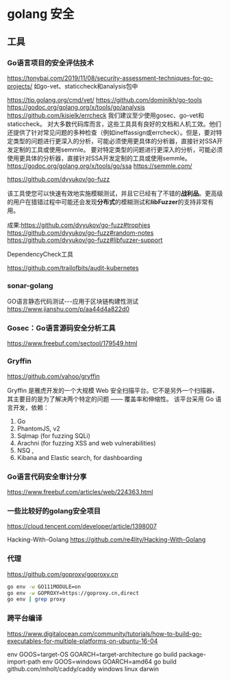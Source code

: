 # golang 安全

## 工具

### Go语言项目的安全评估技术

https://tonybai.com/2019/11/08/security-assessment-techniques-for-go-projects/
如go-vet、staticcheck和analysis包中

https://tip.golang.org/cmd/vet/
https://github.com/dominikh/go-tools
https://godoc.org/golang.org/x/tools/go/analysis
https://github.com/kisielk/errcheck
我们建议至少使用gosec、go-vet和staticcheck。
对大多数代码库而言，这些工具具有良好的文档和人机工效。他们还提供了针对常见问题的多种检查（例如ineffassign或errcheck）。但是，要对特定类型的问题进行更深入的分析，可能必须使用更具体的分析器，直接针对SSA开发定制的工具或使用semmle。
要对特定类型的问题进行更深入的分析，可能必须使用更具体的分析器，直接针对SSA开发定制的工具或使用semmle。
https://godoc.org/golang.org/x/tools/go/ssa
https://semmle.com/

https://github.com/dvyukov/go-fuzz

该工具使您可以快速有效地实施模糊测试，并且它已经有了不错的**战利品**。更高级的用户在猎错过程中可能还会发现**分布式**的模糊测试和**libFuzzer**的支持非常有用。

成果:https://github.com/dvyukov/go-fuzz#trophies
https://github.com/dvyukov/go-fuzz#random-notes
https://github.com/dvyukov/go-fuzz#libfuzzer-support

DependencyCheck工具

https://github.com/trailofbits/audit-kubernetes

### sonar-golang

GO语言静态代码测试---应用于区块链构建性测试
https://www.jianshu.com/p/aa44d4a822d0

### Gosec：Go语言源码安全分析工具
https://www.freebuf.com/sectool/179549.html

### Gryffin
https://github.com/yahoo/gryffin

Gryffin 是雅虎开发的一个大规模 Web 安全扫描平台。它不是另外一个扫描器，其主要目的是为了解决两个特定的问题 —— 覆盖率和伸缩性。
该平台采用 Go 语言开发，依赖：

1. Go
2. PhantomJS, v2
3. Sqlmap (for fuzzing SQLi)
4. Arachni (for fuzzing XSS and web vulnerabilities)
5. NSQ ,
6. Kibana and Elastic search, for dashboarding

### Go语言代码安全审计分享
https://www.freebuf.com/articles/web/224363.html

### 一些比较好的golang安全项目
https://cloud.tencent.com/developer/article/1398007

Hacking-With-Golang
https://github.com/re4lity/Hacking-With-Golang

### 代理

https://github.com/goproxy/goproxy.cn

```bash
go env -w GO111MODULE=on
go env -w GOPROXY=https://goproxy.cn,direct
go env | grep proxy
```

### 跨平台编译

https://www.digitalocean.com/community/tutorials/how-to-build-go-executables-for-multiple-platforms-on-ubuntu-16-04

env GOOS=target-OS GOARCH=target-architecture go build package-import-path
env GOOS=windows GOARCH=amd64 go build github.com/mholt/caddy/caddy
windows
linux
darwin